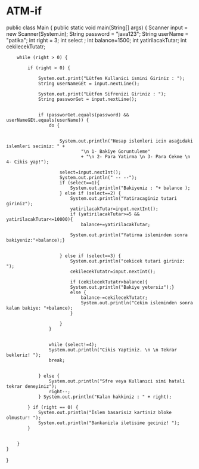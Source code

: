 # ATM-if
public class Main {
    public static void main(String[] args) {
        Scanner input = new Scanner(System.in);
        String password = "java123";
        String userName = "patika";
        int right = 3;
        int select ;
        int balance=1500;
        int yatirilacakTutar;
        int cekilecekTutatr;


        while (right > 0) {

            if (right > 0) {

                System.out.print("Lütfen Kullanici ismini Giriniz : ");
                String userNameGEt = input.nextLine();

                System.out.print("Lütfen Sifrenizi Giriniz : ");
                String passworGet = input.nextLine();


                if (passworGet.equals(password) && userNameGEt.equals(userName)) {
                    do {


                        System.out.println("Hesap islemleri icin asağıdaki islemleri seciniz: " +
                                "\n 1- Bakiye Goruntuleme"
                                + "\n 2- Para Yatirma \n 3- Para Cekme \n 4- Cikis yap!");

                        select=input.nextInt();
                        System.out.println(" -- --");
                        if (select==1){
                            System.out.println("Bakiyeniz : "+ balance );
                        } else if (select==2) {
                            System.out.println("Yatiracaginiz tutari giriniz");
                            yatirilacakTutar=input.nextInt();
                            if (yatirilacakTutar>=5 && yatirilacakTutar<=10000){
                                balance+=yatirilacakTutar;

                            System.out.println("Yatirma isleminden sonra bakiyeniz:"+balance);}


                        } else if (select==3) {
                            System.out.println("cekicek tutari giriniz: ");
                            cekilecekTutatr=input.nextInt();

                            if (cekilecekTutatr>balance){
                            System.out.println("Bakiye yetersiz");}
                            else {
                                balance-=cekilecekTutatr;
                                System.out.println("Cekim isleminden sonra kalan bakiye: "+balance);
                            }

                        }
                    }


                    while (select!=4);
                    System.out.println("Cikis Yaptiniz. \n \n Tekrar bekleriz! ");
                    break;


                } else {
                    System.out.println("Sfre veya Kullanıci simi hatali tekrar deneyiniz");
                    right--;
                } System.out.println("Kalan hakkiniz : " + right);

            } if (right == 0) {
                System.out.println("İslem basarisiz kartiniz bloke olmustur! ");
                System.out.println("Bankanizla iletisime geciniz! ");
            }


        }
    }
}
